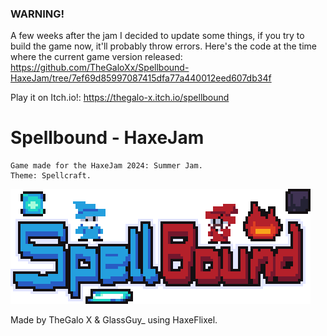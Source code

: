### WARNING!
A few weeks after the jam I decided to update some things, if you try to build the game now, it'll probably throw errors. Here's the code at the time where the current game version released: https://github.com/TheGaloXx/Spellbound-HaxeJam/tree/7ef69d85997087415dfa77a440012eed607db34f

Play it on Itch.io!: https://thegalo-x.itch.io/spellbound

# Spellbound - HaxeJam
    Game made for the HaxeJam 2024: Summer Jam. 
    Theme: Spellcraft.

![Spellbound logo](https://raw.githubusercontent.com/TheGaloXx/Spellbound-HaxeJam/main/assets/images/menu/logo.png?token=GHSAT0AAAAAACPLFOUKKNHKCCLPSYBZHN66ZTPKJGQ)

Made by TheGalo X & GlassGuy_ using HaxeFlixel.

